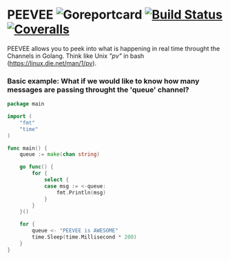

# PEEVEE ![Goreportcard](https://goreportcard.com/badge/github.com/migueleliasweb/peevee) [![Build Status](https://travis-ci.org/migueleliasweb/peevee.svg?branch=master)](https://travis-ci.org/migueleliasweb/peevee) [![Coveralls](https://coveralls.io/repos/github/migueleliasweb/peevee/badge.svg?branch=master)](https://coveralls.io/github/migueleliasweb/peevee?branch=master)

PEEVEE allows you to peek into what is happening in real time throught the Channels in Golang. Think like Unix *"pv"* in bash (https://linux.die.net/man/1/pv).

### Basic example: What if we would like to know how many messages are passing throught the 'queue' channel?

```go
package main

import (
	"fmt"
	"time"
)

func main() {
	queue := make(chan string)

	go func() {
		for {
			select {
			case msg := <-queue:
				fmt.Println(msg)
			}
		}
	}()

	for {
		queue <- "PEEVEE is AWESOME"
		time.Sleep(time.Millisecond * 200)
	}
}
```
